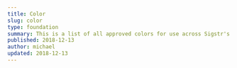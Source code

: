 ```yaml
---
title: Color
slug: color
type: foundation
summary: This is a list of all approved colors for use across Sigstr's paid UI properties.
published: 2018-12-13
author: michael
updated: 2018-12-13
---
```


<!-- Generated in templates/element.html -->